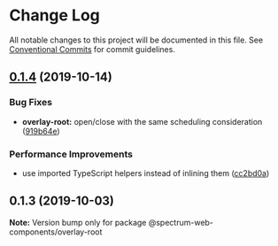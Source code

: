 # Change Log

All notable changes to this project will be documented in this file.
See [Conventional Commits](https://conventionalcommits.org) for commit guidelines.

## [0.1.4](https://github.com/adobe/spectrum-web-components/compare/@spectrum-web-components/overlay-root@0.1.3...@spectrum-web-components/overlay-root@0.1.4) (2019-10-14)

### Bug Fixes

-   **overlay-root:** open/close with the same scheduling consideration ([919b64e](https://github.com/adobe/spectrum-web-components/commit/919b64e))

### Performance Improvements

-   use imported TypeScript helpers instead of inlining them ([cc2bd0a](https://github.com/adobe/spectrum-web-components/commit/cc2bd0a))

## 0.1.3 (2019-10-03)

**Note:** Version bump only for package @spectrum-web-components/overlay-root
